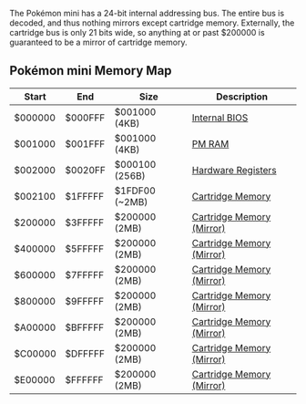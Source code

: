 The Pokémon mini has a 24-bit internal addressing bus. The entire bus is decoded, and thus nothing mirrors except cartridge memory. Externally, the cartridge bus is only 21 bits wide, so anything at or past $200000 is guaranteed to be a mirror of cartridge memory.

## Pokémon mini Memory Map

| Start   | End     | Size            | Description                                             |
| ------- | ------- | --------------- | ------------------------------------------------------- |
| $000000 | $000FFF | $001000 (4KB)   | [Internal BIOS](PM_Bios.md "wikilink")                  |
| $001000 | $001FFF | $001000 (4KB)   | [PM RAM](PM_RAM.md "wikilink")                          |
| $002000 | $0020FF | $000100 (256B)  | [Hardware Registers](PM_Registers.md "wikilink")        |
| $002100 | $1FFFFF | $1FDF00 (\~2MB) | [Cartridge Memory](PM_Cartridge.md "wikilink")          |
| $200000 | $3FFFFF | $200000 (2MB)   | [Cartridge Memory (Mirror)](PM_Cartridge.md "wikilink") |
| $400000 | $5FFFFF | $200000 (2MB)   | [Cartridge Memory (Mirror)](PM_Cartridge.md "wikilink") |
| $600000 | $7FFFFF | $200000 (2MB)   | [Cartridge Memory (Mirror)](PM_Cartridge.md "wikilink") |
| $800000 | $9FFFFF | $200000 (2MB)   | [Cartridge Memory (Mirror)](PM_Cartridge.md "wikilink") |
| $A00000 | $BFFFFF | $200000 (2MB)   | [Cartridge Memory (Mirror)](PM_Cartridge.md "wikilink") |
| $C00000 | $DFFFFF | $200000 (2MB)   | [Cartridge Memory (Mirror)](PM_Cartridge.md "wikilink") |
| $E00000 | $FFFFFF | $200000 (2MB)   | [Cartridge Memory (Mirror)](PM_Cartridge.md "wikilink") |

